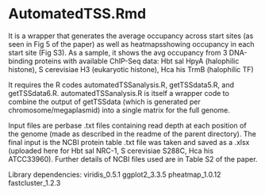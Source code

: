 # AutomatedTSS.Rmd 

It is a wrapper that generates the average occupancy across start sites (as seen in Fig 5 of the paper) as well as heatmapsshowing occupancy in each start site (Fig  S3). As a sample, it shows the avg occupancy from 3 DNA-binding proteins with available ChIP-Seq data: Hbt sal HpyA (halophilic histone), S cerevisiae H3 (eukaryotic histone), Hca his TrmB (halophilic TF)

It requires the R codes automatedTSSanalysis.R, getTSSdata5.R, and getTSSdata6.R. automatedTSSanalysis.R is itself a wrapper code to combine the output of getTSSdata (which is generated per chromosome/megaplasmid) into a single matrix for the full genome.

Input files are perbase .txt files containing read depth at each position of the genome (made as described in the readme of the parent directory). The final input is the NCBI protein table .txt file was taken and saved as a .xlsx (uploaded here for Hbt sal NRC-1, S cerevisiae S288C, Hca his ATCC33960). Further details of NCBI files used are in Table S2 of the paper.

Library dependencies:
viridis_0.5.1 ggplot2_3.3.5 pheatmap_1.0.12 fastcluster_1.2.3
